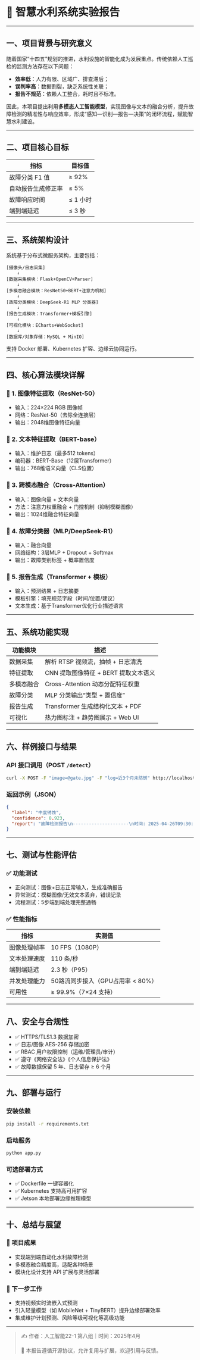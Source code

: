 # 📄 智慧水利系统实验报告

---

## 一、项目背景与研究意义

随着国家“十四五”规划的推进，水利设施的智能化成为发展重点。传统依赖人工巡检的监测方法存在以下问题：

- **效率低**：人力有限、区域广、排查滞后；
- **误判率高**：数据割裂，缺乏系统性关联；
- **报告不规范**：依赖人工整合，耗时且不标准。

因此，本项目提出利用**多模态人工智能模型**，实现图像与文本的融合分析，提升故障检测的精准性与响应效率，形成“感知—识别—报告—决策”的闭环流程，赋能智慧水利建设。

---

## 二、项目核心目标

| 指标 | 目标值 |
|------|--------|
| 故障分类 F1 值 | ≥ 92% |
| 自动报告生成修正率 | ≤ 5% |
| 故障响应时间 | ≤ 1 小时 |
| 端到端延迟 | ≤ 3 秒 |

---

## 三、系统架构设计

系统基于分布式微服务架构，主要包括：

```text
[摄像头/日志采集]
    ↓
[数据采集模块：Flask+OpenCV+Parser]
    ↓
[多模态融合模块：ResNet50+BERT+注意力机制]
    ↓
[故障分类模块：DeepSeek-R1 MLP 分类器]
    ↓
[报告生成模块：Transformer+模板引擎]
    ↓
[可视化模块：ECharts+WebSocket]
    ↓
[数据库/对象存储：MySQL + MinIO]
```

支持 Docker 部署、Kubernetes 扩容、边缘云协同运行。

---

## 四、核心算法模块详解

### 🔹 1. 图像特征提取（ResNet-50）
- 输入：224×224 RGB 图像帧
- 网络：ResNet-50（去除全连接层）
- 输出：2048维图像特征向量

### 🔹 2. 文本特征提取（BERT-base）
- 输入：维护日志（最多512 tokens）
- 编码器：BERT-Base（12层Transformer）
- 输出：768维语义向量（CLS位置）

### 🔹 3. 跨模态融合（Cross-Attention）
- 输入：图像向量 + 文本向量
- 方法：注意力权重融合 + 门控机制（抑制模糊图像）
- 输出：1024维融合特征向量

### 🔹 4. 故障分类器（MLP/DeepSeek-R1）
- 输入：融合向量
- 网络结构：3层MLP + Dropout + Softmax
- 输出：故障类别标签 + 概率置信度

### 🔹 5. 报告生成（Transformer + 模板）
- 输入：预测结果 + 日志摘要
- 模板引擎：填充规范字段（时间/位置/建议）
- 文本生成：基于Transformer优化行业描述语言

---

## 五、系统功能实现

| 功能模块 | 描述 |
|----------|------|
| 数据采集 | 解析 RTSP 视频流，抽帧 + 日志清洗 |
| 特征提取 | CNN 提取图像特征 + BERT 提取文本语义 |
| 多模态融合 | Cross-Attention 动态分配特征权重 |
| 故障分类 | MLP 分类输出“类型 + 置信度” |
| 报告生成 | Transformer 生成结构化文本 + PDF |
| 可视化 | 热力图标注 + 趋势图展示 + Web UI |

---

## 六、样例接口与结果

### API 接口调用（POST `/detect`）
```bash
curl -X POST -F "image=@gate.jpg" -F "log=近3个月未防锈" http://localhost:5000/detect
```

### 返回示例（JSON）
```json
{
  "label": "中度锈蚀",
  "confidence": 0.923,
  "report": "故障检测报告\n---------------------\n时间: 2025-04-26T09:30:00Z\n故障类型: 中度锈蚀\n置信度: 92.3%\n关联日志摘要: 2025-04-20 10:00: 未进行防锈维护\n建议处理措施: 请根据《GB/T 30948-2021》规范于48小时内完成处理。"
}
```

---

## 七、测试与性能评估

### ✅ 功能测试
- 正向测试：图像+日志正常输入，生成准确报告
- 异常测试：模糊图像/无效文本丢弃，错误记录
- 流程测试：5步端到端处理完整通畅

### ✅ 性能指标
| 指标 | 实测值 |
|------|--------|
| 图像处理帧率 | 10 FPS（1080P） |
| 文本处理速度 | 110 条/秒 |
| 端到端延迟 | 2.3 秒（P95） |
| 并发处理能力 | 50路流同步接入（GPU占用率 < 80%） |
| 可用性 | ≥ 99.9%（7×24 支持） |

---

## 八、安全与合规性

- ✅ HTTPS/TLS1.3 数据加密
- ✅ 日志/图像 AES-256 存储加密
- ✅ RBAC 用户权限控制（运维/管理员/审计）
- ✅ 遵守《网络安全法》《个人信息保护法》
- ✅ 故障数据保留 5 年、日志留存 ≥ 6 个月

---

## 九、部署与运行

### 安装依赖
```bash
pip install -r requirements.txt
```

### 启动服务
```bash
python app.py
```

### 可选部署方式
- ✅ Dockerfile 一键容器化
- ✅ Kubernetes 支持高可用扩容
- ✅ Jetson 本地部署边缘推理模型

---

## 十、总结与展望

### 📌 项目成果
- 实现端到端自动化水利故障检测
- 多模态融合精度高，适配各种场景
- 模块化设计支持 API 扩展与灵活部署

### 🔮 下一步工作
- 支持视频实时流嵌入式预测
- 引入轻量模型（如 MobileNet + TinyBERT）提升边缘部署效率
- 集成维护计划预测、风险等级可视化等高级功能

---

> ✍️ 作者：人工智能22-1 第八组｜时间：2025年4月
> 
> 📎 本报告遵循开源协议，允许复用与扩展，欢迎引用与反馈。
